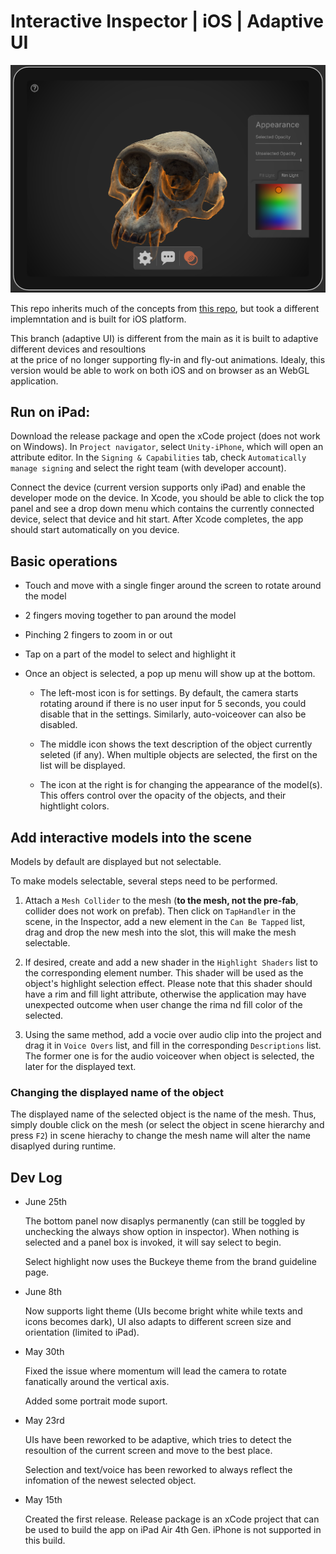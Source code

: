 # Interactive Inspector | iOS | Adaptive UI 

<p align="center">
	<img src="https://raw.githubusercontent.com/Amarthgul/InteractiveInspector/main/Assets/Resources/Screenshots/CoverVer01.png" width="512">
</p>

This repo inherits much of the concepts from [this repo](https://github.com/cs-isamiul/Interactive-Anatomy-Visualization-Demo),
but took a different implemntation and is built for iOS platform. 

This branch (adaptive UI) is different from the main as it is built to adaptive different devices and resoultions  
at the price of no longer supporting fly-in and fly-out animations. Idealy, this version would be able
to work on both iOS and on browser as an WebGL application. 

## Run on iPad:

Download the release package and open the xCode project (does not work on Windows). In `Project navigator`, select
`Unity-iPhone`, which will open an attribute editor. In the `Signing & Capabilities` tab, check `Automatically manage signing`
and select the right team (with developer account). 

Connect the device (current version supports only iPad) and enable the developer mode on the device. In Xcode, you should be 
able to click the top panel and see a drop down menu which contains the currently connected device, select that device and 
hit start. After Xcode completes, the app should start automatically on you device. 


## Basic operations

* Touch and move with a single finger around the screen to rotate around the model 

* 2 fingers moving together to pan around the model

* Pinching 2 fingers to zoom in or out

* Tap on a part of the model to select and highlight it

* Once an object is selected, a pop up menu will show up at the bottom. 

  * The left-most icon is for settings. By default, the camera starts rotating around if there is no 
  user input for 5 seconds, you could disable that in the settings. Similarly, auto-voiceover can also
  be disabled. 

  * The middle icon shows the text description of the object currently seleted (if any). When multiple
  objects are selected, the first on the list will be displayed. 

  * The icon at the right is for changing the appearance of the model(s). This offers control over
  the opacity of the objects, and their hightlight colors. 

## Add interactive models into the scene

Models by default are displayed but not selectable. 

To make models selectable, several steps need to be performed. 

1. Attach a `Mesh Collider` to the mesh (**to the mesh, not the pre-fab**, collider does not work on prefab).
Then click on `TapHandler` in the scene, in the Inspector, add a new element 
in the `Can Be Tapped` list, drag and drop the new mesh into the slot, 
this will make the mesh selectable. 

2. If desired, create and add a new shader in the `Highlight Shaders` list to
the corresponding element number. This shader will be used as the object's highlight
selection effect. Please note that this shader should have a rim and fill light attribute,
otherwise the application may have unexpected outcome when user change the rima nd fill color
of the selected. 

3. Using the same method, add a vocie over audio clip into the project and drag it in `Voice Overs` 
list, and fill in the corresponding `Descriptions` list. The former one is for the audio voiceover 
when object is selected, the later for the displayed text.


### Changing the displayed name of the object

The displayed name of the selected object is the name of the mesh. Thus, simply double
click on the mesh (or select the object in scene hierarchy and press `F2`) in scene hierachy to change the mesh name 
will alter the name disaplyed during runtime. 


## Dev Log 

* June 25th 

  The bottom panel now disaplys permanently (can still be toggled by unchecking the always show option in inspector). 
  When nothing is selected and a panel box is invoked, it will say select to begin. 

  Select highlight now uses the Buckeye theme from the brand guideline page. 

* June 8th

  Now supports light theme (UIs become bright white while texts and icons becomes dark), 
  UI also adapts to different screen size and orientation (limited to iPad). 


* May 30th 

  Fixed the issue where momentum will lead the camera to rotate fanatically around the vertical axis. 

  Added some portrait mode suport. 


* May 23rd 

  UIs have been reworked to be adaptive, which tries to detect the resoultion of the current screen and move to the 
  best place. 

  Selection and text/voice has been reworked to always reflect the infomation of the newest selected object. 

* May 15th 
  
  Created the first release. Release package is an xCode project that can be used to build the app
  on iPad Air 4th Gen. iPhone is not supported in this build. 